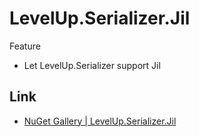 # LevelUp.Serializer.Jil

Feature
* Let LevelUp.Serializer support Jil


Link
----
* [NuGet Gallery | LevelUp.Serializer.Jil](https://www.nuget.org/packages/LevelUp.Serializer.Jil/)
